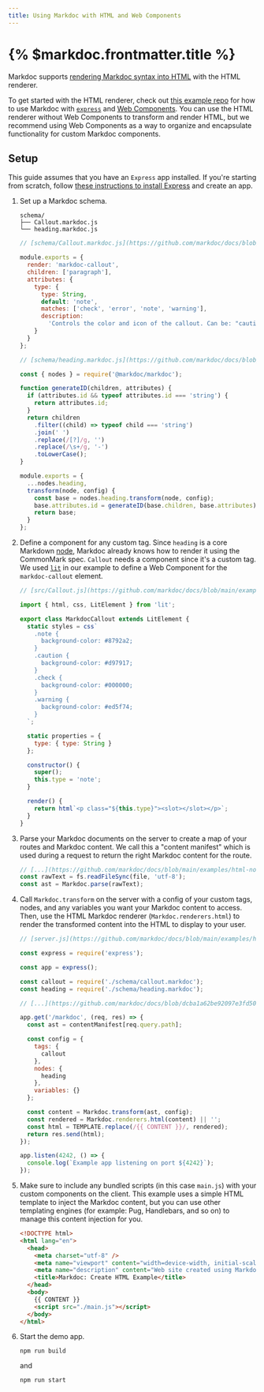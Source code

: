 ```yaml
---
title: Using Markdoc with HTML and Web Components
---
```


# {% $markdoc.frontmatter.title %}

Markdoc supports [rendering Markdoc syntax into HTML](/docs/render#html) with the HTML renderer.

To get started with the HTML renderer, check out [this example repo](https://github.com/markdoc/docs/tree/main/examples/html-nodejs) for how to use Markdoc with [`express`](https://expressjs.com/) and [Web Components](https://developer.mozilla.org/en-US/docs/Web/Web_Components). You can use the HTML renderer without Web Components to transform and render HTML, but we recommend using Web Components as a way to organize and encapsulate functionality for custom Markdoc components.

## Setup

This guide assumes that you have an `Express` app installed. If you're starting from scratch, follow [these instructions to install Express](https://expressjs.com/en/starter/installing.html) and create an app.

1. Set up a Markdoc schema.

   ```shell
   schema/
   ├── Callout.markdoc.js
   └── heading.markdoc.js
   ```

   ```js
   // [schema/Callout.markdoc.js](https://github.com/markdoc/docs/blob/main/examples/html-nodejs/schema/Callout.markdoc.js)

   module.exports = {
     render: 'markdoc-callout',
     children: ['paragraph'],
     attributes: {
       type: {
         type: String,
         default: 'note',
         matches: ['check', 'error', 'note', 'warning'],
         description:
           'Controls the color and icon of the callout. Can be: "caution", "check", "note", "warning"'
       }
     }
   };
   ```

   ```js
   // [schema/heading.markdoc.js](https://github.com/markdoc/docs/blob/main/examples/html-nodejs/schema/heading.markdoc.js)

   const { nodes } = require('@markdoc/markdoc');

   function generateID(children, attributes) {
     if (attributes.id && typeof attributes.id === 'string') {
       return attributes.id;
     }
     return children
       .filter((child) => typeof child === 'string')
       .join(' ')
       .replace(/[?]/g, '')
       .replace(/\s+/g, '-')
       .toLowerCase();
   }

   module.exports = {
     ...nodes.heading,
     transform(node, config) {
       const base = nodes.heading.transform(node, config);
       base.attributes.id = generateID(base.children, base.attributes);
       return base;
     }
   };
   ```

2. Define a component for any custom tag. Since `heading` is a core Markdown [node](/docs/nodes), Markdoc already knows how to render it using the CommonMark spec. `Callout` needs a component since it's a custom tag. We used [`lit`](https://lit.dev/docs/) in our example to define a Web Component for the `markdoc-callout` element.

   ```js
   // [src/Callout.js](https://github.com/markdoc/docs/blob/main/examples/html-nodejs/src/Callout.js)

   import { html, css, LitElement } from 'lit';

   export class MarkdocCallout extends LitElement {
     static styles = css`
       .note {
         background-color: #8792a2;
       }
       .caution {
         background-color: #d97917;
       }
       .check {
         background-color: #000000;
       }
       .warning {
         background-color: #ed5f74;
       }
     `;

     static properties = {
       type: { type: String }
     };

     constructor() {
       super();
       this.type = 'note';
     }

     render() {
       return html`<p class="${this.type}"><slot></slot></p>`;
     }
   }
   ```

3. Parse your Markdoc documents on the server to create a map of your routes and Markdoc content. We call this a "content manifest" which is used during a request to return the right Markdoc content for the route.

   ```js
   // [...](https://github.com/markdoc/docs/blob/main/examples/html-nodejs/createContentManifest.js#L19-L20)
   const rawText = fs.readFileSync(file, 'utf-8');
   const ast = Markdoc.parse(rawText);
   ```

4. Call `Markdoc.transform` on the server with a config of your custom tags, nodes, and any variables you want your Markdoc content to access. Then, use the HTML Markdoc renderer (`Markdoc.renderers.html`) to render the transformed content into the HTML to display to your user.

   ```js
   // [server.js](https://github.com/markdoc/docs/blob/main/examples/html-nodejs/server.js#L47)

   const express = require('express');

   const app = express();

   const callout = require('./schema/callout.markdoc');
   const heading = require('./schema/heading.markdoc');

   // [...](https://github.com/markdoc/docs/blob/dcba1a62be92097e3fd50c21e05fd6d2ea709312/examples/react-nodejs/server.js#L8-L14)

   app.get('/markdoc', (req, res) => {
     const ast = contentManifest[req.query.path];

     const config = {
       tags: {
         callout
       },
       nodes: {
         heading
       },
       variables: {}
     };

     const content = Markdoc.transform(ast, config);
     const rendered = Markdoc.renderers.html(content) || '';
     const html = TEMPLATE.replace(/{{ CONTENT }}/, rendered);
     return res.send(html);
   });

   app.listen(4242, () => {
     console.log(`Example app listening on port ${4242}`);
   });
   ```

5. Make sure to include any bundled scripts (in this case `main.js`) with your custom components on the client. This example uses a simple HTML template to inject the Markdoc content, but you can use other templating engines (for example: Pug, Handlebars, and so on) to manage this content injection for you.

   ```html
   <!DOCTYPE html>
   <html lang="en">
     <head>
       <meta charset="utf-8" />
       <meta name="viewport" content="width=device-width, initial-scale=1" />
       <meta name="description" content="Web site created using Markdoc" />
       <title>Markdoc: Create HTML Example</title>
     </head>
     <body>
       {{ CONTENT }}
       <script src="./main.js"></script>
     </body>
   </html>
   ```

6. Start the demo app.
   ```shell
   npm run build
   ```
   and
   ```shell
   npm run start
   ```
